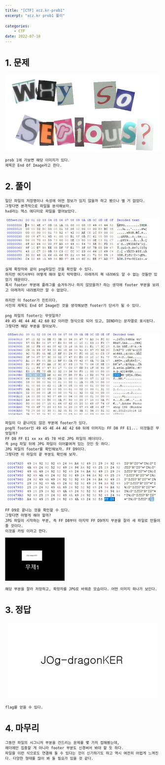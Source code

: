 ```yaml
---
title: "[CTF] xcz.kr-prob1"
excerpt: "xcz.kr prob1 풀이"

categories:
    - CTF
date: 2022-07-18
---
```


# 1. 문제

![prob1](/img/whysoserious.png)

    prob 1에 가보면 해당 이미지가 있다.
    제목은 End Of Image라고 한다.

# 2. 풀이

    일단 파일의 저장명이나 속성에 어떤 정보가 있지 않을까 하고 봤으나 별 거 없었다.
    그렇다면 본격적으로 파일을 분석해보자.
    hxd라는 헥스 에디터로 파일을 열어보았다.

![prob1_hxd](/img/prob1-1.JPG)

    실제 확장자와 같이 png파일인 것을 확인할 수 있다.
    하지만 여기서부터 어떻게 해야 할지 막막했다. 아래까지 쭉 내려봐도 알 수 없는 것들만 있었기 때문이다.
    혹시 footer 부분에 플래그를 숨겨두거나 하지 않았을까? 하는 생각에 footer 부분을 보려고 아래까지 내려봤지만 알 수 없었다.

    하지만 이 footer가 힌트이다.
    사진의 제목도 End Of Image인 것을 생각해보면 footer가 단서가 될 수 있다.

    png 파일의 footer는 무엇일까?
    49 45 4E 44 AE 42 60 82 이러한 형식으로 되어 있고, IEND라는 문자열로 표시된다.
    그렇다면 해당 부분을 찾아보자.

![png_footer](/img/prob1-2.JPG)

    파일이 다 끝나지도 않은 부분에 footer가 있다.
    png의 footer인 49 45 4E 44 AE 42 60 뒤에 이어지는 FF D8 FF E1... 이것들은 무엇일까?
    FF D8 FF E1 xx xx 45 78 바로 JPG 파일의 헤더이다.
    즉 png 파일 뒤에 JPG 파일이 이어붙여져 있는 것인 듯 하다.
    JPG 파일의 footer를 확인해보자. FF D9이다.
    그렇다면 이 파일의 끝 부분도 확인해 보자.

![jpg_footer](/img/prob1-3.JPG)

    FF D9로 끝나는 것을 확인할 수 있다.
    그렇다면 어떻게 해야 할까?
    JPG 파일이 시작하는 부분, 즉 FF D8부터 마지막 FF D9까지 부분을 잘라 새 파일로 만들어 줄 것이다.
    이것을 카빙 이라고 한다.

![carved](/img/prob1-4.JPG)

    해당 부분을 잘라 저장하고, 확장자를 JPG로 바꿔준 모습이다. 어떤 이미지 하나가 보인다.

# 3. 정답

![flag](/img/prob1-5.jpg)

    flag를 얻을 수 있다.

# 4. 마무리

    그동안 파일의 시그니처 부분을 건드리는 문제를 몇 가지 접해봤는데,
    헤더에만 집중할 게 아니라 footer 부분도 신경써서 봐야 할 듯 하다.
    파일을 이런 식으로도 연결해 둘 수 있다는 것이 신기하기도 하고 역시 여전히 어렵게 느껴진다. 다양한 형태를 많이 봐 둘 필요가 있을 것 같다.